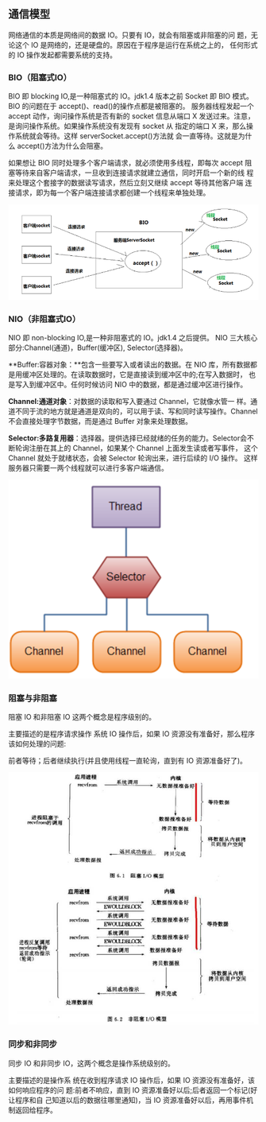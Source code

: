 ## 通信模型

网络通信的本质是网络间的数据 IO。只要有 IO，就会有阻塞或非阻塞的问 题，无论这个 IO 是网络的，还是硬盘的。原因在于程序是运行在系统之上的， 任何形式的 IO 操作发起都需要系统的支持。

### BIO（阻塞式IO）

BIO 即 blocking IO,是一种阻塞式的 IO。jdk1.4 版本之前 Socket 即 BIO 模式。
BIO 的问题在于 accept()、read()的操作点都是被阻塞的。 服务器线程发起一个 accept 动作，询问操作系统是否有新的 socket 信息从端口 X 发送过来。注意，是询问操作系统。如果操作系统没有发现有 socket 从 指定的端口 X 来，那么操作系统就会等待。这样 serverSocket.accept()方法就 会一直等待。这就是为什么 accept()方法为什么会阻塞。

如果想让 BIO 同时处理多个客户端请求，就必须使用多线程，即每次 accept 阻塞等待来自客户端请求，一旦收到连接请求就建立通信，同时开启一个新的线 程来处理这个套接字的数据读写请求，然后立刻又继续 accept 等待其他客户端 连接请求，即为每一个客户端连接请求都创建一个线程来单独处理。

![BIO](img/BIO.png)

### NIO（非阻塞式IO）

NIO 即 non-blocking IO,是一种非阻塞式的 IO。jdk1.4 之后提供。
 NIO 三大核心部分:Channel(通道)，Buffer(缓冲区), Selector(选择器)。 

**Buffer:容器对象：**包含一些要写入或者读出的数据。在 NIO 库，所有数据都是用缓冲区处理的。在读取数据时，它是直接读到缓冲区中的;在写入数据时， 也是写入到缓冲区中。任何时候访问 NIO 中的数据，都是通过缓冲区进行操作。

**Channel:通道对象**：对数据的读取和写入要通过 Channel，它就像水管一 样。通道不同于流的地方就是通道是双向的，可以用于读、写和同时读写操作。Channel 不会直接处理字节数据，而是通过 Buffer 对象来处理数据。

**Selector:多路复用器**：选择器。提供选择已经就绪的任务的能力。Selector会不断轮询注册在其上的 Channel，如果某个 Channel 上面发生读或者写事件， 这个 Channel 就处于就绪状态，会被 Selector 轮询出来，进行后续的 I/O 操作。 这样服务器只需要一两个线程就可以进行多客户端通信。

![NIO](img/NIO.png)

### 阻塞与非阻塞

阻塞 IO 和非阻塞 IO 这两个概念是程序级别的。

主要描述的是程序请求操作 系统 IO 操作后，如果 IO 资源没有准备好，那么程序该如何处理的问题:

前者等待；后者继续执行(并且使用线程一直轮询，直到有 IO 资源准备好了)。

![阻塞和非阻塞](img/阻塞和非阻塞.png)

### 同步和非同步

同步 IO 和非同步 IO，这两个概念是操作系统级别的。

主要描述的是操作系 统在收到程序请求 IO 操作后，如果 IO 资源没有准备好，该如何响应程序的问 题:前者不响应，直到 IO 资源准备好以后;后者返回一个标记(好让程序和自 己知道以后的数据往哪里通知)，当 IO 资源准备好以后，再用事件机制返回给程序。